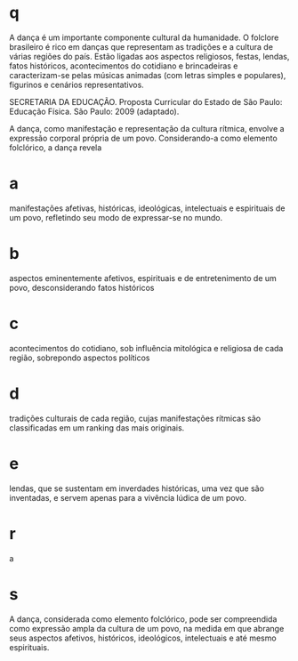 # q
A dança é um importante componente cultural da humanidade. O folclore brasileiro é rico em danças que representam as tradições e a cultura de várias regiões do país. Estão ligadas aos aspectos religiosos, festas, lendas, fatos históricos, acontecimentos do cotidiano e brincadeiras e caracterizam-se pelas músicas animadas (com letras simples e populares), figurinos e cenários representativos.

SECRETARIA DA EDUCAÇÃO. Proposta Curricular do Estado de São Paulo: Educação Física. São Paulo: 2009 (adaptado).

A dança, como manifestação e representação da cultura rítmica, envolve a expressão corporal própria de um povo. Considerando-a como elemento folclórico, a dança revela

# a
manifestações afetivas, históricas, ideológicas, intelectuais e espirituais de um povo, refletindo seu modo de expressar-se no mundo.

# b
aspectos eminentemente afetivos, espirituais e de entretenimento de um povo, desconsiderando fatos históricos

# c
acontecimentos do cotidiano, sob influência mitológica e religiosa de cada região, sobrepondo aspectos políticos

# d
tradições culturais de cada região, cujas manifestações rítmicas são classificadas em um ranking das mais originais.

# e
lendas, que se sustentam em inverdades históricas, uma vez que são inventadas, e servem apenas para a vivência lúdica de um povo.

# r
a

# s
A dança, considerada como elemento folclórico, pode ser compreendida como expressão ampla da cultura de um povo, na medida em que abrange seus aspectos afetivos, históricos, ideológicos, intelectuais e até mesmo espirituais.
